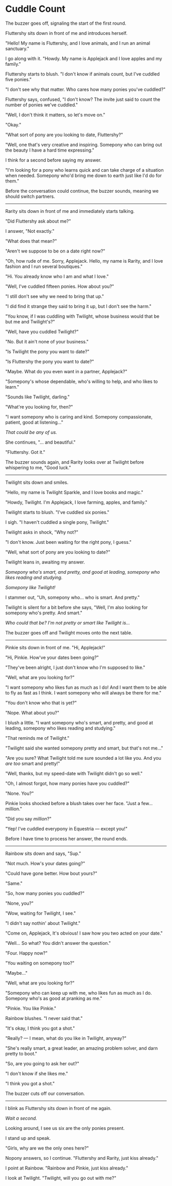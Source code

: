 # Cuddle Count

The buzzer goes off, signaling the start of the first round. 

Fluttershy sits down in front of me and introduces herself.

"Hello! My name is Fluttershy, and I love animals, and I run an animal sanctuary."

I go along with it. "Howdy. My name is Applejack and I love apples and my family."

Fluttershy starts to blush. "I don't know if animals count, but I've cuddled five ponies."

"I don't see why that matter. Who cares how many ponies you've cuddled?"

Fluttershy says, confused, "I don't know? The invite just said to count the number of ponies we've cuddled."

"Well, I don't think it matters, so let's move on."

"Okay."

"What sort of pony are you looking to date, Fluttershy?"

"Well, one that's very creative and inspiring. Somepony who can bring out the beauty I have a hard time expressing."

I think for a second before saying my answer.

"I'm looking for a pony who learns quick and can take charge of a situation when needed. Somepony who'd bring me down to earth just like I'd do for them."

Before the conversation could continue, the buzzer sounds, meaning we should switch partners.

***

Rarity sits down in front of me and immediately starts talking.

"Did Fluttershy ask about me?"

I answer, "Not exactly."

"What does that mean?"

"Aren't we suppose to be on a date right now?"

"Oh, how rude of me. Sorry, Applejack. Hello, my name is Rarity, and I love fashion and I run several boutiques."

"Hi. You already know who I am and what I love."

"Well, I've cuddled fifteen ponies. How about you?"

"I still don't see why we need to bring that up."

"I did find it strange they said to bring it up, but I don't see the harm."

"You know, if I was cuddling with Twilight, whose business would that be but me and Twilight's?"

"Well, have you cuddled Twilight?"

"No. But it ain't none of your business."

"Is Twilight the pony you want to date?"

"Is Fluttershy the pony you want to date?"

"Maybe. What do you even want in a partner, Applejack?"

"Somepony's whose dependable, who's willing to help, and who likes to learn."

"Sounds like Twilight, darling."

"What're you looking for, then?"

"I want somepony who is caring and kind. Somepony compassionate, patient, good at listening…"

_That could be any of us._

She continues, "… and beautiful."

"Fluttershy. Got it."

The buzzer sounds again, and Rarity looks over at Twilight before whispering to me, "Good luck."

***

Twilight sits down and smiles.

"Hello, my name is Twilight Sparkle, and I love books and magic."

"Howdy, Twilight. I'm Applejack, I love farming, apples, and family."

Twilight starts to blush. "I've cuddled six ponies."

I sigh. "I haven't cuddled a single pony, Twilight."

Twilight asks in shock, "Why not?"

"I don't know. Just been waiting for the right pony, I guess."

"Well, what sort of pony are you looking to date?"

Twilight leans in, awaiting my answer.

*Somepony who's smart, and pretty, and good at leading, somepony who likes reading and studying.*

*Somepony like Twilight!*

I stammer out, "Uh, somepony who… who is smart. And pretty."

Twilight is silent for a bit before she says, "Well, I'm also looking for somepony who's pretty. And smart."

*Who could that be? I'm not pretty or smart like Twilight is…*

The buzzer goes off and Twilight moves onto the next table.

***

Pinkie sits down in front of me. "Hi, Applejack!"

"Hi, Pinkie. How've your dates been going?"

"They've been alright, I just don't know who I'm supposed to like."

"Well, what are you looking for?"

"I want somepony who likes fun as much as I do! And I want them to be able to fly as fast as I think. I want somepony who will always be there for me."

"You don't know who that is yet?"

"Nope. What about you?"

I blush a little. "I want somepony who's smart, and pretty, and good at leading, somepony who likes reading and studying."

"That reminds me of Twilight."

"Twilight said she wanted somepony pretty and smart, but that's not me…"

"Are you sure? What Twilight told me sure sounded a lot like you. And you *are too* smart and pretty!"

"Well, thanks, but my speed-date with Twilight didn't go so well."

"Oh, I almost forgot, how many ponies have you cuddled?"

"None. You?"

Pinkie looks shocked before a blush takes over her face. "Just a few… million."

"Did you say *million*?"

"Yep! I've cuddled everypony in Equestria — except you!"

Before I have time to process her answer, the round ends.

***

Rainbow sits down and says, "Sup."

"Not much. How's your dates going?"

"Could have gone better. How bout yours?"

"Same."

"So, how many ponies you cuddled?"

"None, you?"

"Wow, waiting for Twilight, I see."

"I didn't say nothin' about Twilight."

"Come on, Applejack, It's obvious! I saw how you two acted on your date."

"Well... So what? You didn't answer the question."

"Four. Happy now?"

"You waiting on somepony too?"

"Maybe…"

"Well, what are you looking for?"

"Somepony who can keep up with me, who likes fun as much as I do. Somepony who's as good at pranking as me."

"Pinkie. You like Pinkie."

Rainbow blushes. "I never said that."

"It's okay, I think you got a shot."

"Really? — I mean, what do you like in Twilight, anyway?"

"She's really smart, a great leader, an amazing problem solver, and darn pretty to boot."

"So, are you going to ask her out?"

"I don't know if she likes me."

"I think you got a shot."

The buzzer cuts off our conversation.

***

I blink as Fluttershy sits down in front of me again.

*Wait a second.*

Looking around, I see us six are the only ponies present.

I stand up and speak.

"Girls, why are we the only ones here?"

Nopony answers, so I continue. "Fluttershy and Rarity, just kiss already."

I point at Rainbow. "Rainbow and Pinkie, just kiss already."

I look at Twilight. "Twilight, will you go out with me?"
